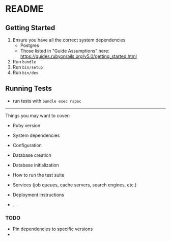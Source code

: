 # README


## Getting Started

1. Ensure you have all the correct system dependencies 
   * Postgres
   * Those listed in "Guide Assumptions" here: https://guides.rubyonrails.org/v5.0/getting_started.html
2. Run `bundle`
3. Run `bin/setup`
4. Run `bin/dev`

## Running Tests
* run tests with `bundle exec rspec`

----

Things you may want to cover:

* Ruby version

* System dependencies

* Configuration

* Database creation

* Database initialization

* How to run the test suite

* Services (job queues, cache servers, search engines, etc.)

* Deployment instructions

* ...

### TODO
* Pin dependencies to specific versions
* 